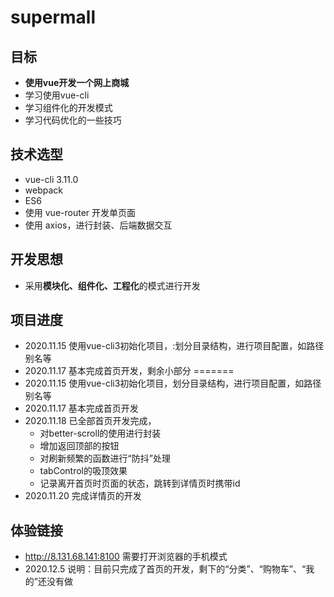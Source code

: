 # supermall

## 目标
- **使用vue开发一个网上商城**
- 学习使用vue-cli
- 学习组件化的开发模式
- 学习代码优化的一些技巧

## 技术选型
- vue-cli 3.11.0
- webpack
- ES6
- 使用 vue-router 开发单页面
- 使用 axios，进行封装、后端数据交互

## 开发思想
- 采用**模块化、组件化、工程化**的模式进行开发

## 项目进度
- 2020.11.15 使用vue-cli3初始化项目，:划分目录结构，进行项目配置，如路径别名等
- 2020.11.17 基本完成首页开发，剩余小部分
=======
- 2020.11.15 使用vue-cli3初始化项目，划分目录结构，进行项目配置，如路径别名等
- 2020.11.17 基本完成首页开发
- 2020.11.18 已全部首页开发完成，
    - 对better-scroll的使用进行封装
    - 增加返回顶部的按钮
    - 对刷新频繁的函数进行“防抖”处理
    - tabControl的吸顶效果
    - 记录离开首页时页面的状态，跳转到详情页时携带id
- 2020.11.20 完成详情页的开发

## 体验链接
- http://8.131.68.141:8100 需要打开浏览器的手机模式
- 2020.12.5 说明：目前只完成了首页的开发，剩下的“分类”、“购物车”、“我的”还没有做
